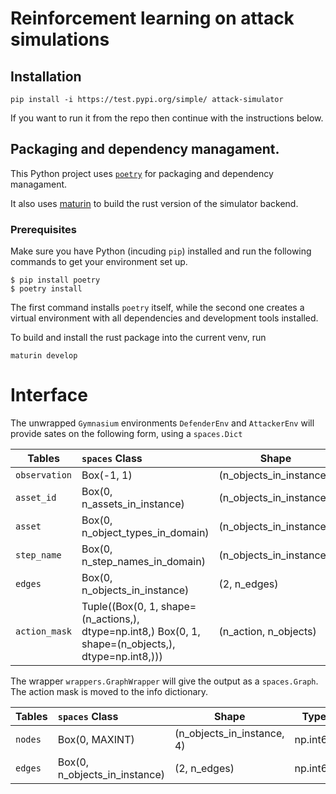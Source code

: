 # Reinforcement learning on attack simulations

## Installation

```
pip install -i https://test.pypi.org/simple/ attack-simulator
```

If you want to run it from the repo then continue with the instructions below.

## Packaging and dependency managament.

This Python project uses [`poetry`](https://python-poetry.org)
for packaging and dependency managament.

It also uses [maturin](https://github.com/PyO3/maturin) to build the rust version of the simulator backend.

### Prerequisites

Make sure you have Python (incuding `pip`) installed and
run the following commands to get your environment set up.

```
$ pip install poetry
$ poetry install
```

The first command installs `poetry` itself, while the second one
creates a virtual environment with all dependencies and development
tools installed.

To build and install the rust package into the current venv, run

```
maturin develop
```

# Interface

The unwrapped `Gymnasium` environments `DefenderEnv` and `AttackerEnv` will provide sates on the following form, using a `spaces.Dict`

| Tables        | `spaces` Class| Shape | Type
| ------------- |:-------------| ------ | ---- | 
| `observation` | Box(-1, 1) | (n_objects_in_instance,) | np.int8 | 
| `asset_id`    | Box(0, n_assets_in_instance) | (n_objects_in_instance,) | np.int64 |  
| `asset`       | Box(0, n_object_types_in_domain) | (n_objects_in_instance,) | np.int64 |
| `step_name`   | Box(0, n_step_names_in_domain) | (n_objects_in_instance,) | np.int64  |
| `edges`       | Box(0, n_objects_in_instance) | (2, n_edges) | np.int64 |
| `action_mask` | Tuple((Box(0, 1, shape=(n_actions,), dtype=np.int8,) Box(0, 1, shape=(n_objects,), dtype=np.int8,))) | (n_action, n_objects) | (np.int8, np.int8) | 

The wrapper `wrappers.GraphWrapper` will give the output as a `spaces.Graph`. The action mask is moved to the info dictionary.

| Tables        | `spaces` Class| Shape | Type
| ------------- |:-------------| ------ | ---- |
| `nodes`       | Box(0, MAXINT) | (n_objects_in_instance, 4)    | np.int64 | 
| `edges`       | Box(0, n_objects_in_instance) | (2, n_edges) | np.int64 |

